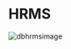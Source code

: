 # HRMS
![dbhrmsimage](https://user-images.githubusercontent.com/49450394/118002094-f8081680-b34f-11eb-9306-f22c42c4ef34.png)
